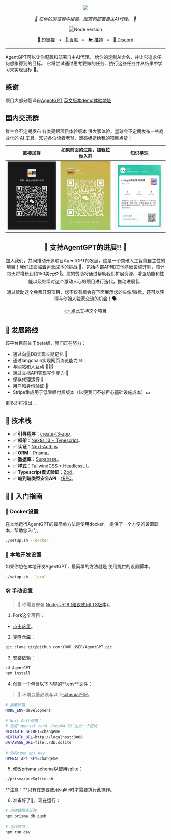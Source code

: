 <p align="center">
  <img src="https://raw.githubusercontent.com/reworkd/AgentGPT/main/public/banner.png?token=GHSAT0AAAAAAB7JND3U3VGGF3UYYHGYO4RAZBSDJAQ" height="300"/>
</p>

<p align="center">
  <em>🤖 在你的浏览器中组装、配置和部署自主AI代理。 🤖 </em>
</p>

<p align="center">
    <img alt="Node version" src="https://img.shields.io/static/v1?label=node&message=%20%3E=16.0.0&logo=node.js&color=2334D058" />
</p>

<p align="center">
<a href="https://agentgpt.reworkd.ai">🔗 短链接</a>
<span>&nbsp;&nbsp;•&nbsp;&nbsp;</span>
<a href="#-getting-started">🤝 贡献</a>
<span>&nbsp;&nbsp;•&nbsp;&nbsp;</span>
<a href="https://twitter.com/asimdotshrestha/status/1644883727707959296">🐦 推特</a>
<span>&nbsp;&nbsp;•&nbsp;&nbsp;</span>
<a href="https://discord.gg/3PccggEG">📢 Discord</a>
</p>

---

AgentGPT可以让你配置和部署自主AI代理。
给你的定制AI命名，并让它追求任何想象得到的目标。
它将尝试通过思考要做的任务、执行这些任务并从结果中学习来实现目标 🚀。

## 感谢
项目大部分翻译自[AgentGPT](https://github.com/reworkd/AgentGPT)
[英文版本demo体验地址](https://agentgpt.reworkd.ai/)

## 国内交流群
群主会不定期发布 各类亮眼项目体验版本 供大家体验，星球会不定期发布一些商业化的 AI 工具。欢迎各位读者老爷，漂亮姐姐给我的项目点赞！

|              直接加群               |                 如果前面的过期，加我拉你入群                  |                      知识星球                       |
|:-------------------------------:|:-----------------------------------------------:|:-----------------------------------------------:|
| <img src="./img/WechatIMG88.jpeg" width="300"/> | <img src="./img/WechatIMG87.jpeg" width="300"/> | <img src="./img/WechatIMG81.jpeg" width="300"/> |


<h2 align="center">
💝 支持AgentGPT的进展!! 💝
</h2>

<p align="center">
加入我们，共同推动开源项目AgentGPT的发展，这是一个突破人工智能自主性的项目！我们正面临着运营成本的挑战 💸，包括内部API和其他基础设施开销，预计每天将增长到约150美元💳🤕。您的赞助将通过帮助我们扩展资源、增强功能和性能以及继续对这个激动人心的项目进行迭代，推动进展🚀。
</p>

<p align="center">
通过赞助这个免费开源项目，您不仅有机会在下面展示您的头像/徽标，还可以获得与创始人独家交流的机会！🗣️
</p>

<p align="center">
<a href="https://github.com/sponsors/reworkd-admin">👉 点此</a>支持这个项目
</p>



## 🎉 发展路线

该平台目前处于beta版，我们正在努力：

- 通过向量DB实现长期记忆 🧠
- 通过langchain实现网页浏览能力 🌐
- 与网站和人互动 👨‍👩‍👦
- 通过文档API实现写作能力 📄
- 保存代理运行 💾
- 用户和身份验证 🔐
- Stripe集成用于低限额付费版本（以便我们不必担心基础设施成本）💵

更多即将推出...

## 🚀 技术栈

- ✅ **引导程序**：[create-t3-app](https://create.t3.gg)。
- ✅ **框架**：[Nextjs 13 + Typescript](https://nextjs.org/)。
- ✅ **认证**：[Next-Auth.js](https://next-auth.js.org)
- ✅ **ORM**：[Prisma](https://prisma.io)。
- ✅ **数据库**：[Supabase](https://supabase.com/)。
- ✅ **样式**：[TailwindCSS + HeadlessUI](https://tailwindcss.com)。
- ✅ **Typescript模式验证**：[Zod](https://github.com/colinhacks/zod)。
- ✅ **端到端类型安全API**：[tRPC](https://trpc.io/)。

## 👨‍🚀 入门指南

### 🐳 Docker设置

在本地运行AgentGPT的最简单方法是使用docker。
提供了一个方便的设置脚本，帮助您入门。

```bash
./setup.sh --docker
```

### 👷 本地开发设置

如果你想在本地开发AgentGPT，最简单的方法就是
使用提供的设置脚本。

```bash
./setup.sh --local
```

### 🛠️ 手动设置

> 🚧 你需要安装 [Nodejs +18 (建议使用LTS版本)](https://nodejs.org/en/)。

1. Fork这个项目：

- [点击这里](https://github.com/reworkd/AgentGPT/fork)。

2. 克隆仓库：

```bash
git clone git@github.com:YOUR_USER/AgentGPT.git
```

3. 安装依赖：

```bash
cd AgentGPT
npm install
```

4. 创建一个包含以下内容的**.env**文件：

> 🚧 环境变量必须与以下[schema](https://github.com/reworkd/AgentGPT/blob/main/src/env/schema.mjs)匹配。

```bash
# 部署环境:
NODE_ENV=development

# Next Auth配置：
# 使用`openssl rand -base64 32`生成一个密钥
NEXTAUTH_SECRET=changeme
NEXTAUTH_URL=http://localhost:3000
DATABASE_URL=file:./db.sqlite

# 你的open api key
OPENAI_API_KEY=changeme
```

5. 修改prisma schema以使用sqlite：

```bash
./prisma/useSqlite.sh
```

**注意：**只有在想要使用sqlite时才需要执行此操作。

6. 准备好了🥳，现在运行：

```bash
# 创建数据库迁移
npx prisma db push

# 运行项目：
npm run dev
```

